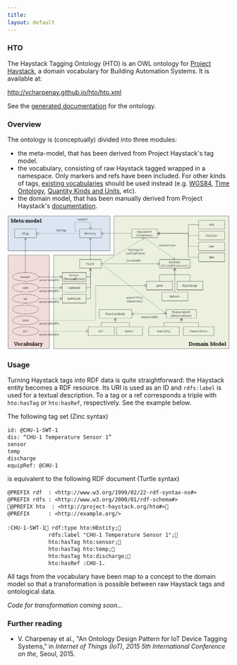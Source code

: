 ```yaml
---
title:
layout: default
---
```

### HTO

The Haystack Tagging Ontology (HTO) is an OWL ontology for
[Project Haystack](http://project-haystack.org/), a domain vocabulary for
Building Automation Systems. It is available at:

http://vcharpenay.github.io/hto/hto.xml

See the [generated documentation](doc.htm) for the ontology.

### Overview

The ontology is (conceptually) divided into three modules:

- the meta-model, that has been derived from Project Haystack's tag model.
- the vocabulary, consisting of raw Haystack tagged wrapped in a namespace.
  Only markers and refs have been included. For other kinds of tags,
  [existing vocabularies](http://lov.okfn.org/dataset/lov/) should be used
  instead (e.g. [WGS84](http://www.w3.org/2003/01/geo/wgs84_pos),
  [Time Ontology](http://www.w3.org/TR/owl-time/),
  [Quantity Kinds and Units](http://www.w3.org/2005/Incubator/ssn/ssnx/qu/qu-rec20.html),
  etc).
- the domain model, that has been manually derived from Project Haystack's
  [documentation](http://project-haystack.org/doc).

![HTO Overview](images/hto.png)

### Usage

Turning Haystack tags into RDF data is quite straightforward: the Haystack
entity becomes a RDF resource. Its URI is used as an ID and `rdfs:label` is
used for a textual description. To a tag or a ref corresponds a triple with
`hto:hasTag` or `hto:hasRef`, respectively. See the example below.

The following tag set (Zinc syntax)

~~~
id: @CHU-1-SWT-1
dis: “CHU-1 Temperature Sensor 1”
sensor
temp
discharge
equipRef: @CHU-1
~~~

is equivalent to the following RDF document (Turtle syntax)

~~~ turtle
@PREFIX rdf  : <http://www.w3.org/1999/02/22-rdf-syntax-ns#>
@PREFIX rdfs : <http://www.w3.org/2000/01/rdf-schema#>
@PREFIX hto  : <http://project-haystack.org/hto#>
@PREFIX      : <http://example.org/>

:CHU-1-SWT-1 rdf:type hto:HEntity;
             rdfs:label "CHU-1 Temperature Sensor 1";
             hto:hasTag hto:sensor;
             hto:hasTag hto:temp;
             hto:hasTag hto:discharge;
             hto:hasRef :CHU-1.
~~~

All tags from the vocabulary have been map to a concept to the domain model
so that a transformation is possible between raw Haystack tags and ontological
data.

_Code for transformation coming soon..._

### Further reading

- V. Charpenay et al., "An Ontology Design Pattern for IoT Device Tagging
Systems," in <i>Internet of Things (IoT), 2015 5th International Conference on
the</i>, Seoul, 2015.
